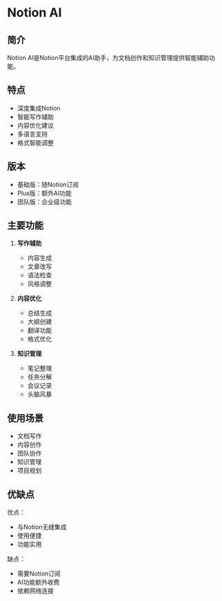 # Notion AI

## 简介
Notion AI是Notion平台集成的AI助手，为文档创作和知识管理提供智能辅助功能。

## 特点
- 深度集成Notion
- 智能写作辅助
- 内容优化建议
- 多语言支持
- 格式智能调整

## 版本
- 基础版：随Notion订阅
- Plus版：额外AI功能
- 团队版：企业级功能

## 主要功能
1. **写作辅助**
   - 内容生成
   - 文章改写
   - 语法检查
   - 风格调整

2. **内容优化**
   - 总结生成
   - 大纲创建
   - 翻译功能
   - 格式优化

3. **知识管理**
   - 笔记整理
   - 任务分解
   - 会议记录
   - 头脑风暴

## 使用场景
- 文档写作
- 内容创作
- 团队协作
- 知识管理
- 项目规划

## 优缺点
优点：
- 与Notion无缝集成
- 使用便捷
- 功能实用

缺点：
- 需要Notion订阅
- AI功能额外收费
- 依赖网络连接 